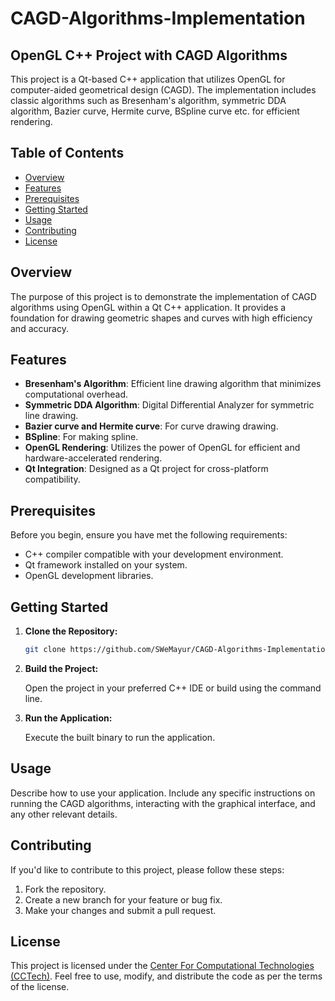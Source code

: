 # CAGD-Algorithms-Implementation
## OpenGL C++ Project with CAGD Algorithms

This project is a Qt-based C++ application that utilizes OpenGL for computer-aided geometrical design (CAGD). The implementation includes classic algorithms such as Bresenham's algorithm, symmetric DDA algorithm, Bazier curve, Hermite curve, BSpline curve etc. for efficient rendering.

## Table of Contents

- [Overview](#overview)
- [Features](#features)
- [Prerequisites](#prerequisites)
- [Getting Started](#getting-started)
- [Usage](#usage)
- [Contributing](#contributing)
- [License](#license)

## Overview

The purpose of this project is to demonstrate the implementation of CAGD algorithms using OpenGL within a Qt C++ application. It provides a foundation for drawing geometric shapes and curves with high efficiency and accuracy.

## Features

- **Bresenham's Algorithm**: Efficient line drawing algorithm that minimizes computational overhead.
- **Symmetric DDA Algorithm**: Digital Differential Analyzer for symmetric line drawing.
- **Bazier curve and Hermite curve**: For curve drawing drawing.
- **BSpline**: For making spline.
- **OpenGL Rendering**: Utilizes the power of OpenGL for efficient and hardware-accelerated rendering.
- **Qt Integration**: Designed as a Qt project for cross-platform compatibility.

## Prerequisites

Before you begin, ensure you have met the following requirements:

- C++ compiler compatible with your development environment.
- Qt framework installed on your system.
- OpenGL development libraries.

## Getting Started

1. **Clone the Repository:**

    ```bash
    git clone https://github.com/SWeMayur/CAGD-Algorithms-Implementation
    ```

2. **Build the Project:**

    Open the project in your preferred C++ IDE or build using the command line.

3. **Run the Application:**

    Execute the built binary to run the application.

## Usage

Describe how to use your application. Include any specific instructions on running the CAGD algorithms, interacting with the graphical interface, and any other relevant details.

## Contributing

If you'd like to contribute to this project, please follow these steps:

1. Fork the repository.
2. Create a new branch for your feature or bug fix.
3. Make your changes and submit a pull request.

## License

This project is licensed under the [Center For Computational Technologies (CCTech)]([https://www.cctech.co.in/]). Feel free to use, modify, and distribute the code as per the terms of the license.


